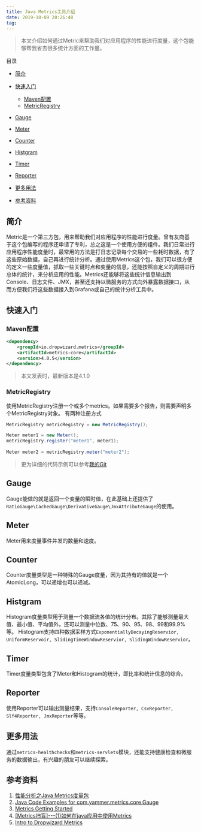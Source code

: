 ```yaml
---
title: Java Metrics工具介绍
date: 2019-10-09 20:26:48
tag: 
---
```


> 本文介绍如何通过Metric来帮助我们对应用程序的性能进行度量，这个包能够帮我省去很多统计方面的工作量。

<!-- more -->

目录

* [简介](#简介)
* [快速入门](#快速入门)
  * [Maven配置](#maven配置)
  * [MetricRegistry](#metricregistry)

* [Gauge](#gauge)
* [Meter](#meter)
* [Counter](#counter)
* [Histgram](#histgram)
* [Timer](#timer)
* [Reporter](#reporter)
* [更多用法](#更多用法)
* [参考资料](#参考资料)



## 简介
Metric是一个第三方包，用来帮助我们对应用程序的性能进行度量。曾有友商基于这个包编写的程序还申请了专利，总之这是一个使用方便的组件。我们日常进行应用程序性能度量时，最常用的方法是打日志记录每个交易的一些耗时数据，有了这些原始数据，自己再进行统计分析。通过使用Metrics这个包，我们可以很方便的定义一些度量值，抓取一些关键时点和变量的信息，还能按照自定义的周期进行总体的统计，来分析应用的性能。Metrics还能够将这些统计信息输出到Console、日志文件、JMX，甚至还支持以微服务的方式向外暴露数据接口，从而方便我们将这些数据接入到Grafana或自己的统计分析工具中。

## 快速入门

### Maven配置
```xml
<dependency>
    <groupId>io.dropwizard.metrics</groupId>
    <artifactId>metrics-core</artifactId>
    <version>4.0.5</version>
</dependency>
```
> 本文发表时，最新版本是4.1.0


### MetricRegistry
使用MetricRegistry注册一个或多个metrics。如果需要多个报告，则需要声明多个MetricRegistry对象。
有两种注册方式

```java
MetricRegistry metricRegistry = new MetricRegistry();

Meter meter1 = new Meter();
metricRegistry.register("meter1", meter1);
 
Meter meter2 = metricRegistry.meter("meter2");
```
> 更为详细的代码示例可以参考[我的Git](https://github.com/cocowool/sh-valley)

## Gauge

Gauge能做的就是返回一个变量的瞬时值，在此基础上还提供了```RatioGauge\CachedGauge\DerivativeGauge\JmxAttributeGauge```的使用。

## Meter
Meter用来度量事件并发的数量和速度。

## Counter
Counter度量类型是一种特殊的Gauge度量，因为其持有的值就是一个AtomicLong，可以递增也可以递减。

## Histgram
Histogram度量类型用于测量一个数据流各值的统计分布。其除了能够测量最大值、最小值、平均值外，还可以测量中位数、75、90、95、98、99和99.9%等。
Histogram支持四种数据采样方式```ExponentiallyDecayingReservior, UniformReservoir, SlidingTimeWindowReservior, SlidingWindowReservior```。

## Timer
Timer度量类型包含了Meter和Histogram的统计，即比率和统计信息的综合。

## Reporter
使用Reporter可以输出测量结果，支持```ConsoleReporter, CsvReporter, Slf4Reporter, JmxReporter```等等。

## 更多用法
通过```metrics-healthchecks```和```metrics-servlets```模块，还能支持健康检查和微服务的数据输出，有兴趣的朋友可以继续探索。

## 参考资料

1. [性能分析之Java Metrics度量包](https://cloud.tencent.com/developer/article/1465669)
2. [Java Code Examples for com.yammer.metrics.core.Gauge](https://www.programcreek.com/java-api-examples/index.php?api=com.yammer.metrics.core.Gauge)
3. [Metrics Getting Started](https://metrics.dropwizard.io/4.1.0/getting-started.html)
4. [[Metrics扫盲]---(1)如何在java应用中使用Metrics](https://blog.csdn.net/zhaoyaxuan001/article/details/86659604)
5. [Intro to Dropwizard Metrics](https://www.baeldung.com/dropwizard-metrics)












